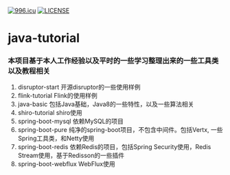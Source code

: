 [![996.icu](https://img.shields.io/badge/link-996.icu-red.svg)](https://996.icu)
[![LICENSE](https://img.shields.io/badge/license-Anti%20996-blue.svg)](https://github.com/996icu/996.ICU/blob/master/LICENSE)
# java-tutorial
### 本项目基于本人工作经验以及平时的一些学习整理出来的一些工具类以及教程相关
1. disruptor-start 开源disruptor的一些使用样例
2. flink-tutorial Flink的使用样例
3. java-basic 包括Java基础，Java8的一些特性，以及一些算法相关
4. shiro-tutorial shiro使用
5. spring-boot-mysql 依赖MySQL的项目
6. spring-boot-pure 纯净的spring-boot项目，不包含中间件。包括Vertx, 一些Spring工具类，和Netty使用
7. spring-boot-redis 依赖Redis的项目，包括Spring Security使用，Redis Stream使用，基于Redisson的一些插件
8. spring-boot-webflux WebFlux使用